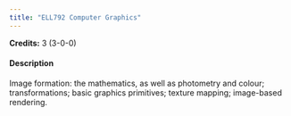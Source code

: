 ```yaml
---
title: "ELL792 Computer Graphics"
---
```

**Credits:** 3 (3-0-0)

#### Description
Image formation: the mathematics, as well as photometry and colour; transformations; basic graphics primitives; texture mapping; image-based rendering.
